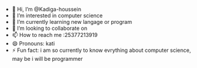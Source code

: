 - 👋 Hi, I’m @Kadiga-houssein
- 👀 I’m interested in computer science 
- 🌱 I’m currently learning new langage or program 
- 💞️ I’m looking to collaborate on
- 📫 How to reach me :25377213919
- 😄 Pronouns: kati
- ⚡ Fun fact: i am so currently to know evrything about computer science, may be i will be programmer 

<!---
Kadiga-houssein/Kadiga-houssein is a ✨ special ✨ repository because its `README.md` (this file) appears on your GitHub profile.
You can click the Preview link to take a look at your changes.
--->
